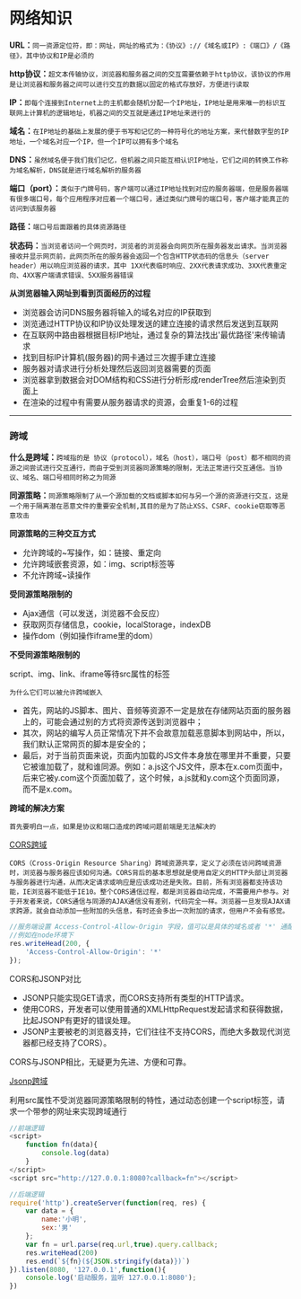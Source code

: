 # 网络知识

**URL：**`同一资源定位符，即：网址，网址的格式为：《协议》://《域名或IP》:《端口》/《路径》，其中协议和IP是必须的`

**http协议：**`超文本传输协议，浏览器和服务器之间的交互需要依赖于http协议，该协议的作用是让浏览器和服务器之间可以进行交互的数据以固定的格式存放好，方便进行读取`

**IP：**`即每个连接到Internet上的主机都会随机分配一个IP地址，IP地址是用来唯一的标识互联网上计算机的逻辑地址，机器之间的交互就是通过IP地址来进行的`

**域名：**`在IP地址的基础上发展的便于书写和记忆的一种符号化的地址方案，来代替数字型的IP地址，一个域名对应一个IP，但一个IP可以拥有多个域名`

**DNS：**`虽然域名便于我们我们记忆，但机器之间只能互相认识IP地址，它们之间的转换工作称为域名解析，DNS就是进行域名解析的服务器`

**端口（port）：**`类似于门牌号码，客户端可以通过IP地址找到对应的服务器端，但是服务器端有很多端口号，每个应用程序对应着一个端口号，通过类似门牌号的端口号，客户端才能真正的访问到该服务器`

**路径：**`端口号后面跟着的具体资源路径`

**状态码：**`当浏览者访问一个网页时，浏览者的浏览器会向网页所在服务器发出请求。当浏览器接收并显示网页前，此网页所在的服务器会返回一个包含HTTP状态码的信息头（server header）用以响应浏览器的请求，其中 1XX代表临时响应、2XX代表请求成功、3XX代表重定向、4XX客户端请求错误、5XX服务器错误`

**从浏览器输入网址到看到页面经历的过程**

- 浏览器会访问DNS服务器将输入的域名对应的IP获取到
- 浏览通过HTTP协议和IP协议处理发送的建立连接的请求然后发送到互联网
- 在互联网中路由器根据目标IP地址，通过复杂的算法找出'最优路径'来传输请求
- 找到目标IP计算机(服务器)的网卡通过三次握手建立连接
- 服务器对请求进行分析处理然后返回浏览器需要的页面
- 浏览器拿到数据会对DOM结构和CSS进行分析形成renderTree然后渲染到页面上
- 在渲染的过程中有需要从服务器请求的资源，会重复1-6的过程

------

### 跨域

**什么是跨域：**`跨域指的是 协议（protocol），域名（host），端口号（post）都不相同的资源之间尝试进行交互通行，而由于受到浏览器同源策略的限制，无法正常进行交互通信。当协议、域名、端口号相同时称之为同源`

**同源策略：**`同源策略限制了从一个源加载的文档或脚本如何与另一个源的资源进行交互，这是一个用于隔离潜在恶意文件的重要安全机制,其目的是为了防止XSS、CSRF、cookie窃取等恶意攻击`

**同源策略的三种交互方式**

- 允许跨域的~写操作，如：链接、重定向
- 允许跨域嵌套资源，如：img、script标签等
- 不允许跨域~读操作

**受同源策略限制的**

- Ajax通信（可以发送，浏览器不会反应）
- 获取网页存储信息，cookie，localStorage，indexDB
- 操作dom（例如操作iframe里的dom）

**不受同源策略限制的**

script、img、link、iframe等待src属性的标签

`为什么它们可以被允许跨域嵌入`

- 首先，网站的JS脚本、图片、音频等资源不一定是放在存储网站页面的服务器上的，可能会通过别的方式将资源传送到浏览器中；
- 其次，网站的编写人员正常情况下并不会故意加载恶意脚本到网站中，所以，我们默认正常网页的脚本是安全的；
- 最后，对于当前页面来说，页面内加载的JS文件本身放在哪里并不重要，只要它被谁加载了，就和谁同源。例如：a.js这个JS文件，原本在x.com页面中，后来它被y.com这个页面加载了，这个时候，a.js就和y.com这个页面同源，而不是x.com。

**跨域的解决方案**

`首先要明白一点，如果是协议和端口造成的跨域问题前端是无法解决的`

[CORS跨域](C:\Users\地主兄\Desktop\面试准备\DEMO\CORS跨域\index.html)

`CORS（Cross-Origin Resource Sharing）跨域资源共享，定义了必须在访问跨域资源时，浏览器与服务器应该如何沟通。CORS背后的基本思想就是使用自定义的HTTP头部让浏览器与服务器进行沟通，从而决定请求或响应是应该成功还是失败。目前，所有浏览器都支持该功能，IE浏览器不能低于IE10。整个CORS通信过程，都是浏览器自动完成，不需要用户参与。对于开发者来说，CORS通信与同源的AJAX通信没有差别，代码完全一样。浏览器一旦发现AJAX请求跨源，就会自动添加一些附加的头信息，有时还会多出一次附加的请求，但用户不会有感觉。`

```js
//服务端设置 Access-Control-Allow-Origin 字段，值可以是具体的域名或者 '*' 通配符，配置好后就可以允许跨域请求数据。 
//例如在node环境下
res.writeHead(200, {
    'Access-Control-Allow-Origin': '*'
});
```

CORS和JSONP对比

- JSONP只能实现GET请求，而CORS支持所有类型的HTTP请求。
- 使用CORS，开发者可以使用普通的XMLHttpRequest发起请求和获得数据，比起JSONP有更好的错误处理。
- JSONP主要被老的浏览器支持，它们往往不支持CORS，而绝大多数现代浏览器都已经支持了CORS）。

CORS与JSONP相比，无疑更为先进、方便和可靠。

[Jsonp跨域](C:\Users\地主兄\Desktop\面试准备\DEMO\jsonp跨域\index.html)

利用src属性不受浏览器同源策略限制的特性，通过动态创建一个script标签，请求一个带参的网址来实现跨域通行

```js
//前端逻辑
<script>
    function fn(data){
        console.log(data)
    }
</script>
<script src="http://127.0.0.1:8080?callback=fn"></script>
```

```js
//后端逻辑
require('http').createServer(function(req, res) {
    var data = {
        name:'小明',
        sex:'男'
    };
    var fn = url.parse(req.url,true).query.callback;
    res.writeHead(200)
    res.end(`${fn}(${JSON.stringify(data)})`)
}).listen(8080, '127.0.0.1',function(){
    console.log('启动服务，监听 127.0.0.1:8080');
})
```

